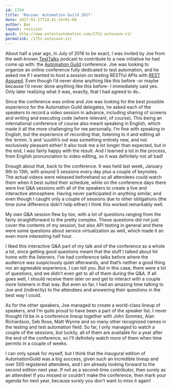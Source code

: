 ```yaml
---
id: 1754
title: 'Review: Automation Guild 2017'
date: 2017-01-17T14:41:19+01:00
author: Bas
layout: revision
guid: http://www.ontestautomation.com/1752-autosave-v1/
permalink: /1752-autosave-v1/
---
```

About half a year ago, in July of 2016 to be exact, I was invited by Joe from the well-known <a href="http://www.testtalks.com" target="_blank">TestTalks</a> podcast to contribute to a new initiative he had come up with: the <a href="https://automationguild.com/automation-guild-conference-2017/" target="_blank">Automation Guild</a> conference. Joe was looking to organize an online conference fully dedicated to test automation, and he asked me if I wanted to host a session on testing RESTful APIs with <a href="http://rest-assured.io" target="_blank">REST Assured</a>. Even though I&#8217;d never done anything like this before -or maybe because I&#8217;d never done anything like this before- I immediately said yes. Only later realizing what it was, exactly, that I had agreed to do..

Since the conference was online and Joe was looking for the best possible experience for the Automation Guild delegates, he asked each of the speakers to record a video session in advance, including sharing of screens and writing and executing code (where relevant, of course). This being an international conference of course also meant speaking in English, which made it all the more challenging for me personally. I&#8217;m fine with speaking in English, but the experience of recording that, listening to it and editing all the &#8216;ermm..&#8217;s and &#8216;uuuhh&#8217;s out was something entirely new, and not exclusively pleasant either! It also took me a lot longer than expected, but in the end, I was fairly happy with the result. And I learned a lot in the process, from English pronunciation to video editing, so it was definitely not all bad!

Enough about that, back to the conference. It was held last week, January 9th to 13th, with around 5 sessions every day plus a couple of keynotes. The actual videos were released beforehand so all attendees could watch them when it best suited their schedule, while on the conference days there were live Q&A sessions with all of the speakers to create a live and interactive atmosphere. Having never participated in anything similar, and even though I caught only a couple of sessions due to other obligations (the time zone difference didn&#8217;t help either) I think this worked remarkably well.

My own Q&A session flew by too, with a lot of questions ranging from the fairly straightforward to the pretty complex. These questions did not just cover the contents of my session, but also API testing in general and there were some questions about service virtualization as well, which made it an even more interesting half hour.

I liked this interactive Q&A part of my talk and of the conference as a whole a lot, since getting good questions meant that the stuff I talked about hit home with the listeners. I&#8217;ve had conference talks before where the audience was suspiciously quiet afterwards, and that&#8217;s neither a good thing nor an agreeable experience, I can tell you. But in this case, there were a lot of questions, and we didn&#8217;t even get to all of them during the Q&A. If all goes well, I should receive them later on and get to interact with a couple more listeners in that way. But even so far, I had an amazing time talking to Joe and (indirectly) to the attendees and answering their questions in the best way I could.

As for the other speakers, Joe managed to create a world-class lineup of speakers, and I&#8217;m quite proud to have been a part of the speaker list. I never thought I&#8217;d be in a conference lineup together with John Sonmez, Alan Richardson, Seb Rose, Matt Wynne and so many other recognized names in the testing and test automation field. So far, I only managed to watch a couple of the sessions, but luckily, all of them are available for a year after the end of the conference, so I&#8217;ll definitely watch more of them when time permits in a couple of weeks.

I can only speak for myself, but I think that the inaugural edition of AutomationGuild was a big success, given such an incredible lineup and over 500 registered attendees, and I am already looking forward to the second edition next year. If not as a second-time contributor, then surely as an attendee! If you missed or couldn&#8217;t make the conference, then mark your agenda for next year, because surely you don&#8217;t want to miss it again!